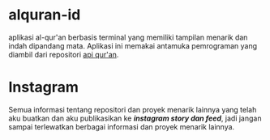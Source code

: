 # alquran-id
aplikasi al-qur'an berbasis terminal yang memiliki tampilan menarik dan indah dipandang mata. Aplikasi ini memakai antamuka pemrograman yang diambil dari repositori [api qur'an](api-quran).

# Instagram
Semua informasi tentang repositori dan proyek menarik lainnya yang telah aku buatkan dan aku publikasikan ke ***instagram story dan feed***, jadi jangan sampai terlewatkan berbagai informasi dan proyek menarik lainnya.

